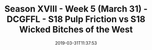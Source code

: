 ---
title: Season XVIII - Week 5 (March 31) - DCGFFL - S18 Pulp Friction vs S18 Wicked
  Bitches of the West
teams-score:
- team: _teams/s18-orange.md
  score:
- team: _teams/s18-kelly.md
  score: 16
mvp: Brandon Waggoner (Orange), Garrett Schiponi (Kelly)
game-ball: ''
season: 16
week: 5
date: '2019-03-31T11:37:53'
pageid: season-xviii-week-5-april-1-6939-vs-6938
---